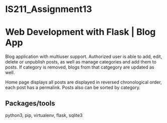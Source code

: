 # IS211_Assignment13

# Web Development with Flask | Blog App

Blog application with multiuser support. Authorized user is able to add, edit, delete or unpublish posts, as well as manage categories and add them to posts.
If category is removed, blogs from that catgegory are updated as well.

Home page displays all posts are displayed in reversed chronological order, each post has a permalink. Posts also can be sorted by category.


## Packages/tools

python3, pip, virtualenv,  flask, sqlite3

